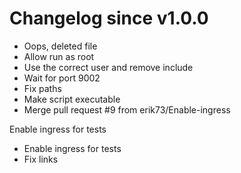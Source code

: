 # Changelog since v1.0.0
- Oops, deleted file 
- Allow run as root 
- Use the correct user and remove include 
- Wait for port 9002 
- Fix paths 
- Make script executable 
- Merge pull request #9 from erik73/Enable-ingress

Enable ingress for tests 
- Enable ingress for tests 
- Fix links 
